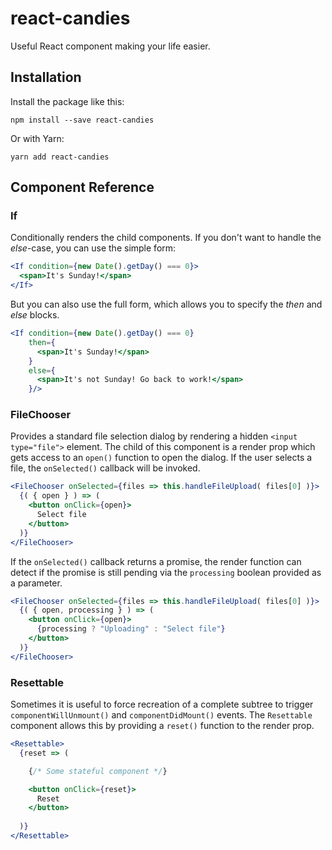 # react-candies

Useful React component making your life easier.

## Installation

Install the package like this:

    npm install --save react-candies
    
Or with Yarn:

    yarn add react-candies

## Component Reference

### If

Conditionally renders the child components. If you don't want to handle the *else*-case, you can use the
simple form:

```jsx
<If condition={new Date().getDay() === 0}>
  <span>It's Sunday!</span>
</If>
```

But you can also use the full form, which allows you to specify the *then* and *else* blocks.

```jsx
<If condition={new Date().getDay() === 0}
    then={
      <span>It's Sunday!</span>
    }
    else={
      <span>It's not Sunday! Go back to work!</span>
    }/>
```

### FileChooser

Provides a standard file selection dialog by rendering a hidden `<input type="file">` element.
The child of this component is a render prop which gets access to an `open()` function to open the dialog.
If the user selects a file, the `onSelected()` callback will be invoked.

```jsx
<FileChooser onSelected={files => this.handleFileUpload( files[0] )}>
  {( { open } ) => (
    <button onClick={open}>
      Select file
    </button>
  )}
</FileChooser>
```

If the `onSelected()` callback returns a promise, the render function can detect if the promise is still pending
via the `processing` boolean provided as a parameter.

```jsx
<FileChooser onSelected={files => this.handleFileUpload( files[0] )}>
  {( { open, processing } ) => (
    <button onClick={open}>
      {processing ? "Uploading" : "Select file"}
    </button>
  )}
</FileChooser>
```

### Resettable

Sometimes it is useful to force recreation of a complete subtree to trigger `componentWillUnmount()` and
`componentDidMount()` events. The `Resettable` component allows this by providing a `reset()` function
to the render prop.

```jsx
<Resettable>
  {reset => (

    {/* Some stateful component */}

    <button onClick={reset}>
      Reset
    </button>
      
  )}
</Resettable>
```